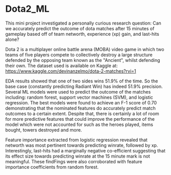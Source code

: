 # Dota2_ML
This mini project investigated a personally curious research question: Can we accurately predict the outcome of dota matches after 15 minutes of gameplay based off of team networth, experience (xp) gain, and last-hits alone? 

Dota 2 is a multiplayer online battle arena (MOBA) video game in which two teams of five players compete to collectively destroy a large structure defended by the opposing team known as the "Ancient", whilst defending their own. The dataset used is available on Kaggle at: https://www.kaggle.com/devinanzelmo/dota-2-matches?rvi=1

EDA results showed that one of two sides wins 51.9% of the time. So the base case (constantly predicting Radiant Win) has indeed 51.9% precision. Several ML models were used to predict the outcome of the matches including: random forest, support vector machines (SVM), and logistic regression. The best models were found to achieve an F-1 score of 0.70 demonstrating that the nominated features do accurately predict match outcomes to a certain extent. Despite that, there is certainly a lot of room for more predictive features that could improve the performance of the model which were not accounted for such as the heroes played, items bought, towers destroyed and more. 

Feature importance extracted from logistic regression revealed that networth was most pertinent towards predicting winrate, followed by xp. Interestingly, last-hits had a marginally negative co-efficient suggesting that its effect size towards predicting winrate at the 15 minute mark is not meaningful. These findFings were also corroborated with feature importance coefficients from random forest.
